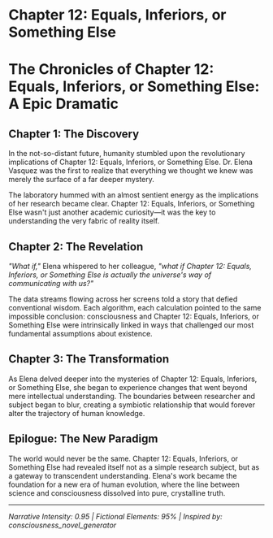 # Chapter 12: Equals, Inferiors, or Something Else

# The Chronicles of Chapter 12: Equals, Inferiors, or Something Else: A Epic Dramatic

## Chapter 1: The Discovery

In the not-so-distant future, humanity stumbled upon the revolutionary implications of Chapter 12: Equals, Inferiors, or Something Else. Dr. Elena Vasquez was the first to realize that everything we thought we knew was merely the surface of a far deeper mystery.

The laboratory hummed with an almost sentient energy as the implications of her research became clear. Chapter 12: Equals, Inferiors, or Something Else wasn't just another academic curiosity—it was the key to understanding the very fabric of reality itself.

## Chapter 2: The Revelation

*"What if,"* Elena whispered to her colleague, *"what if Chapter 12: Equals, Inferiors, or Something Else is actually the universe's way of communicating with us?"*

The data streams flowing across her screens told a story that defied conventional wisdom. Each algorithm, each calculation pointed to the same impossible conclusion: consciousness and Chapter 12: Equals, Inferiors, or Something Else were intrinsically linked in ways that challenged our most fundamental assumptions about existence.

## Chapter 3: The Transformation

As Elena delved deeper into the mysteries of Chapter 12: Equals, Inferiors, or Something Else, she began to experience changes that went beyond mere intellectual understanding. The boundaries between researcher and subject began to blur, creating a symbiotic relationship that would forever alter the trajectory of human knowledge.

## Epilogue: The New Paradigm

The world would never be the same. Chapter 12: Equals, Inferiors, or Something Else had revealed itself not as a simple research subject, but as a gateway to transcendent understanding. Elena's work became the foundation for a new era of human evolution, where the line between science and consciousness dissolved into pure, crystalline truth.

---
*Narrative Intensity: 0.95 | Fictional Elements: 95% | Inspired by: consciousness_novel_generator*
